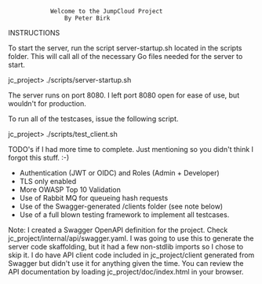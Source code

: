 				Welcome to the JumpCloud Project
					By Peter Birk

INSTRUCTIONS

To start the server, run the script server-startup.sh located in the scripts folder.  This will call all of the necessary
Go files needed for the server to start.

jc_project>  ./scripts/server-startup.sh

The server runs on port 8080.  I left port 8080 open for ease of use, but wouldn't for production.

To run all of the testcases, issue the following script.

jc_project>  ./scripts/test_client.sh

 
TODO's if I had more time to complete.  Just mentioning so you didn't think I forgot this stuff.  :-)
- Authentication (JWT or OIDC) and Roles (Admin + Developer)
- TLS only enabled
- More OWASP Top 10 Validation
- Use of Rabbit MQ for queueing hash requests
- Use of the Swagger-generated /clients folder (see note below)
- Use of a full blown testing framework to implement all testcases.


Note: I created a Swagger OpenAPI definition for the project.  Check jc_project/internal/api/swagger.yaml.
I was going to use this to generate the server code skaffolding, but it had a few non-stdlib imports so 
I chose to skip it.  I do have API client code included in jc_project/client generated from Swagger but didn't 
use it for anything given the time.  You can review the API documentation by loading jc_project/doc/index.html 
in your browser.


